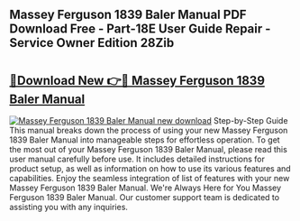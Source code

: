 ## Massey Ferguson 1839 Baler Manual PDF Download Free - Part-18E User Guide Repair - Service Owner Edition 28Zib

# <h2><a href="http://bc53737.oget.top/?id=Massey+Ferguson+1839+Baler+Manual">🔗Download New 👉🔴 Massey Ferguson 1839 Baler Manual</a></h2>

[![Massey Ferguson 1839 Baler Manual new download](https://i.imgur.com/5g1atiW.png)](http://bc53737.oget.top/?id=Massey+Ferguson+1839+Baler+Manual)
Step-by-Step Guide This manual breaks down the process of using your new Massey Ferguson 1839 Baler Manual into manageable steps for effortless operation. To get the most out of your Massey Ferguson 1839 Baler Manual, please read this user manual carefully before use. It includes detailed instructions for product setup, as well as information on how to use its various features and capabilities. Enjoy the seamless integration of list of features with your new Massey Ferguson 1839 Baler Manual. We're Always Here for You Massey Ferguson 1839 Baler Manual. Our customer support team is dedicated to assisting you with any inquiries.
